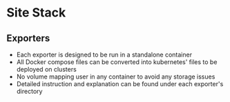 # Site Stack

## Exporters
- Each exporter is designed to be run in a standalone container
- All Docker compose files can be converted into kubernetes' files to be deployed on clusters
- No volume mapping user in any container to avoid any storage issues   
- Detailed instruction and explanation can be found under each exporter's directory